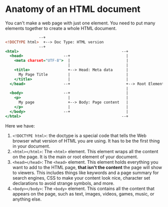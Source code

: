 # Anatomy of an HTML document

You can't make a web page with just one element.
You need to put many elements together to create a whole HTML document.

```htm
               --+
<!DOCTYPE html>  +--> Doc Type: HTML version
               --+
<html>                                              --+
  <head>                  --+                         |
    <meta charset="UTF-8">  |                         |
                            |                         |
    <title>                 +--> Head: Meta data      |
      My Page Title         |                         |
    </title>                |                         |
  </head>                 --+                         +--> Root Element 
                                                      |
  <body>                  --+                         |
    <p>                     |                         |
      My page               +--> Body: Page content   |
    </p>                    |                         |
  </body>                 --+                         |
</html>                                             --+
```

Here we have:

1. `<!DOCTYPE html>`: the doctype is a special code that tells the Web browser
  what version of HTML you are using. It has to be the first thing in your document.
2. `<html></html>`: The `<html>` element. This element wraps all the content on the page.
  It is the main or root element of your document.
3. `<head></head>`: The `<head>` element. This element holds everything you want to add to the HTML page,
  **that isn't the content** the page will show to viewers. This includes things like keywords and a page
  summary for search engines, CSS to make your content look nice, character set declarations to avoid strange symbols, and more.
4. `<body></body>`: The `<body>` element. This contains all the content that appears on the page,
  such as text, images, videos, games, music, or anything else.
